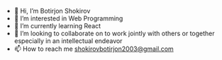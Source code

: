 - 👋 Hi, I’m Botirjon Shokirov
- 👀 I’m interested in Web Programming
- 🌱 I’m currently learning React
- 💞️ I’m looking to collaborate on to work jointly with others or together especially in an intellectual endeavor
- 📫 How to reach me shokirovbotirjon2003@gmail.com

<!---
botirjonshokirov/botirjonshokirov is a ✨ special ✨ repository because its `README.md` (this file) appears on your GitHub profile.
You can click the Preview link to take a look at your changes.
--->
